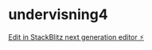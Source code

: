 # undervisning4

[Edit in StackBlitz next generation editor ⚡️](https://stackblitz.com/~/github.com/lise-charlotte/undervisning4)